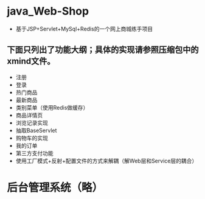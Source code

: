 # java_Web-Shop
* 基于JSP+Servlet+MySql+Redis的一个网上商城练手项目

## 下面只列出了功能大纲；具体的实现请参照压缩包中的xmind文件。

* 注册
* 登录
* 热门商品
* 最新商品
* 类别菜单（使用Redis做缓存）
* 商品详情页
* 浏览记录实现
* 抽取BaseServlet
* 购物车的实现
* 我的订单
* 第三方支付功能
* 使用工厂模式+反射+配置文件的方式来解耦（解Web层和Service层的耦合）


# 后台管理系统（略）
